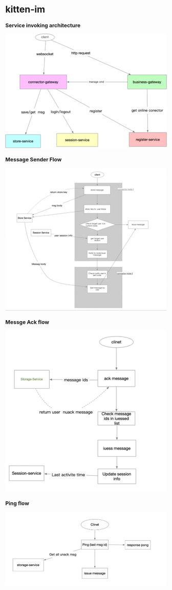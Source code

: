 # kitten-im

### Service invoking architecture

![service invoking architectur](./docs/images/Service-Architecture.png)


### Message Sender Flow

![send message to user flow](./docs/images/send_message_to_user_flow.jpg)

### Messge Ack flow

![ack message flow](./docs/images/act-msg-flow.png)

### Ping flow
![ping flow](./docs/images/ping-pong.jpg)